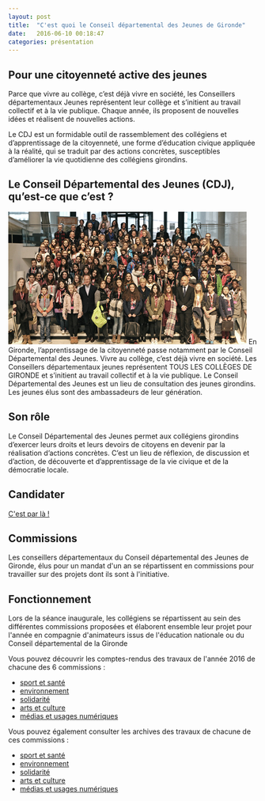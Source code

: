 ```yaml
---
layout: post
title:  "C'est quoi le Conseil départemental des Jeunes de Gironde"
date:   2016-06-10 00:18:47
categories: présentation
---
```


## Pour une citoyenneté active des jeunes

Parce que vivre au collège, c’est déjà vivre en société, les Conseillers départementaux Jeunes représentent leur collège et s’initient au travail collectif et à la vie publique. Chaque année, ils proposent de nouvelles idées et réalisent de nouvelles actions.

Le CDJ est un formidable outil de rassemblement des collégiens et d’apprentissage de la citoyenneté, une forme d’éducation civique appliquée à la réalité, qui se traduit par des actions concrètes, susceptibles d’améliorer la vie quotidienne des collégiens girondins.

## Le Conseil Départemental des Jeunes (CDJ), qu’est-ce que c’est ?
![photo des conseillers jeunes](../images/vignette-cdj-2015.jpg)
En Gironde, l’apprentissage de la citoyenneté passe notamment par le Conseil Départemental des Jeunes. Vivre au collège, c’est déjà vivre en société. Les Conseillers départementaux jeunes représentent TOUS LES COLLÈGES DE GIRONDE et s’initient au travail collectif et à la vie publique. Le Conseil Départemental des Jeunes est un lieu de consultation des jeunes girondins. Les jeunes élus sont des ambassadeurs de leur génération.

## Son rôle

Le Conseil Départemental des Jeunes permet aux collégiens girondins d’exercer leurs droits et leurs devoirs de citoyens en devenir par la réalisation d’actions concrètes.
C’est un lieu de réflexion, de discussion et d’action, de découverte et d’apprentissage de la vie civique et de la démocratie locale.

## Candidater

[C'est par là !](./electionCDJ.html)

## Commissions

Les conseillers départementaux du Conseil départemental des Jeunes de Gironde, élus pour un mandat d'un an se répartissent en commissions pour travailler sur des projets dont ils sont à l'initiative.

## Fonctionnement

Lors de la séance inaugurale, les collégiens se répartissent au sein des différentes commissions proposées et élaborent ensemble leur projet pour l'année en compagnie d'animateurs issus de l'éducation nationale ou du Conseil départemental de la Gironde

Vous pouvez découvrir les comptes-rendus des travaux de l'année 2016 de chacune des 6 commissions : 

* [sport et santé](sports-sante/)
* [environnement](environnement-developpementDurable/)
* [solidarité](solidarite/)
* [arts et culture](art-culture-citoyennete/)
* [médias et usages numériques](media-usages-numerique/)

Vous pouvez également consulter les archives des travaux de chacune de ces commissions :

* [sport et santé](sports-sante/archives/)
* [environnement](environnement-developpementDurable/archives/)
* [solidarité](solidarite/archives/)
* [arts et culture](art-culture-citoyennete/archives/)
* [médias et usages numériques](media-usages-numerique/archives/)